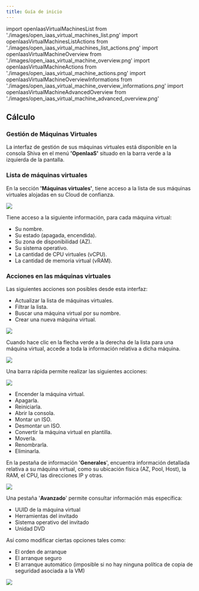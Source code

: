 ```yaml
---
title: Guía de inicio
---
```

import openIaasVirtualMachinesList from './images/open_iaas_virtual_machines_list.png'
import openIaasVirtualMachinesListActions from './images/open_iaas_virtual_machines_list_actions.png'
import openIaasVirtualMachineOverview from './images/open_iaas_virtual_machine_overview.png'
import openIaasVirtualMachineActions from './images/open_iaas_virtual_machine_actions.png'
import openIaasVirtualMachineOverviewInformations from './images/open_iaas_virtual_machine_overview_informations.png'
import openIaasVirtualMachineAdvancedOverview from './images/open_iaas_virtual_machine_advanced_overview.png'

## Cálculo

### Gestión de Máquinas Virtuales

La interfaz de gestión de sus máquinas virtuales está disponible en la consola Shiva en el menú __'OpenIaaS'__ situado en la barra verde a la izquierda de la pantalla.

### Lista de máquinas virtuales

En la sección __'Máquinas virtuales'__, tiene acceso a la lista de sus máquinas virtuales alojadas en su Cloud de confianza.

<img src={openIaasVirtualMachinesList} />

Tiene acceso a la siguiente información, para cada máquina virtual:

- Su nombre.
- Su estado (apagada, encendida).
- Su zona de disponibilidad (AZ).
- Su sistema operativo.
- La cantidad de CPU virtuales (vCPU).
- La cantidad de memoria virtual (vRAM).

### Acciones en las máquinas virtuales

Las siguientes acciones son posibles desde esta interfaz:

- Actualizar la lista de máquinas virtuales.
- Filtrar la lista.
- Buscar una máquina virtual por su nombre.
- Crear una nueva máquina virtual.

<img src={openIaasVirtualMachinesListActions} />

Cuando hace clic en la flecha verde a la derecha de la lista para una máquina virtual, accede a toda la información relativa a dicha máquina.

<img src={openIaasVirtualMachineOverview} />

Una barra rápida permite realizar las siguientes acciones:

<img src={openIaasVirtualMachineActions} />

- Encender la máquina virtual.
- Apagarla.
- Reiniciarla.
- Abrir la consola.
- Montar un ISO.
- Desmontar un ISO.
- Convertir la máquina virtual en plantilla.
- Moverla.
- Renombrarla.
- Eliminarla.

En la pestaña de información '__Generales__', encuentra información detallada relativa a su máquina virtual, como su ubicación física (AZ, Pool, Host), la RAM, el CPU, las direcciones IP y otras.

<img src={openIaasVirtualMachineOverviewInformations} />

Una pestaña '__Avanzado__' permite consultar información más específica:

- UUID de la máquina virtual
- Herramientas del invitado
- Sistema operativo del invitado
- Unidad DVD

Así como modificar ciertas opciones tales como:

- El orden de arranque
- El arranque seguro
- El arranque automático (imposible si no hay ninguna política de copia de seguridad asociada a la VM)

<img src={openIaasVirtualMachineAdvancedOverview} />
